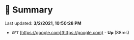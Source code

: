 # 📖 Summary
Last updated: **3/2/2021, 10:50:28 PM**

- `GET` [https://google.com](https://google.com) - **Up** (88ms)
